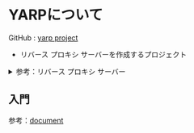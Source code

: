 # YARPについて
GitHub : [yarp project](https://github.com/microsoft/reverse-proxy)

* リバース プロキシ サーバーを作成するプロジェクト

<details><summary>参考：リバース プロキシ サーバー</summary>

![alt text](image.png)
クライアント　→　リバースプロシキ　→　webサーバー
でリクエストを送りレスポンスを取得する方法

参考：[リバースプロキシ](https://e-words.jp/w/%E3%83%AA%E3%83%90%E3%83%BC%E3%82%B9%E3%83%97%E3%83%AD%E3%82%AD%E3%82%B7.html#:~:text=%E3%83%AA%E3%83%90%E3%83%BC%E3%82%B9%E3%83%97%E3%83%AD%E3%82%AD%E3%82%B7%20%EF%BC%88reverse%20proxy%EF%BC%89%E3%81%A8%E3%81%AF%E3%80%81%E7%89%B9%E5%AE%9A%E3%81%AE%20Web%E3%82%B5%E3%83%BC%E3%83%90%20%E3%81%AE%E4%BB%A3%E7%90%86%E3%81%A8%E3%81%97%E3%81%A6%E3%80%81%E3%81%9D%E3%81%AE%20%E3%82%B5%E3%83%BC%E3%83%90%20%E3%81%B8%E3%81%AE%E5%A4%96%E9%83%A8%E3%81%8B%E3%82%89%E3%81%AE%E3%81%99%E3%81%B9%E3%81%A6%E3%81%AE%E6%8E%A5%E7%B6%9A%E3%82%92%E4%B8%AD%E7%B6%99%E3%81%99%E3%82%8B,%E3%83%97%E3%83%AD%E3%82%AD%E3%82%B7%E3%82%B5%E3%83%BC%E3%83%90%20%E3%80%82%20%E5%BD%93%E8%A9%B2%20%E3%82%B5%E3%83%BC%E3%83%90%20%E3%81%B8%E3%82%A2%E3%82%AF%E3%82%BB%E3%82%B9%E3%81%97%E3%82%88%E3%81%86%E3%81%A8%E3%81%99%E3%82%8B%20%E3%82%AF%E3%83%A9%E3%82%A4%E3%82%A2%E3%83%B3%E3%83%88%20%E3%81%AF%E3%81%99%E3%81%B9%E3%81%A6%E3%83%AA%E3%83%90%E3%83%BC%E3%82%B9%E3%83%97%E3%83%AD%E3%82%AD%E3%82%B7%E3%82%92%E7%B5%8C%E7%94%B1%E3%81%99%E3%82%8B%E3%82%88%E3%81%86%E8%AA%98%E5%B0%8E%E3%81%95%E3%82%8C%E3%82%8B%E3%80%82)

参考：[プロキシとリバースプロキシの違いまとめ](https://qiita.com/zawawahoge/items/a931de1464ccaa228551)
</details>

## 入門
参考：[document](https://microsoft.github.io/reverse-proxy/articles/getting-started.html)